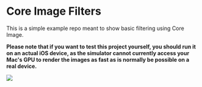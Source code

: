 # Core Image Filters

This is a simple example repo meant to show basic filtering using Core Image.

**Please note that if you want to test this project yourself, you should run it on an actual iOS device, as the simulator cannot currently access your Mac's GPU to render the images as fast as is normally be possible on a real device.**

![](https://user-images.githubusercontent.com/16965587/60764713-026a7280-a04c-11e9-8c0d-92e1482e9b7a.gif)
